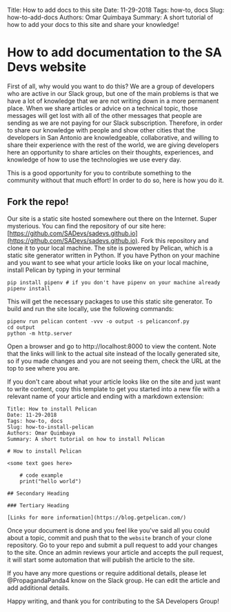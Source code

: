 Title: How to add docs to this site
Date: 11-29-2018
Tags: how-to, docs
Slug: how-to-add-docs
Authors: Omar Quimbaya
Summary: A short tutorial of how to add your docs to this site and share your knowledge!

# How to add documentation to the SA Devs website

First of all, why would you want to do this? We are a group of developers who are active in our Slack group, but one of the main problems is that we have a lot of knowledge that we are not writing down in a more permanent place. When we share articles or advice on a technical topic, those messages will get lost with all of the other messages that people are sending as we are not paying for our Slack subscription. Therefore, in order to share our knowledge with people and show other cities that the developers in San Antonio are knowledgeable, collaborative, and willing to share their experience with the rest of the world, we are giving developers here an opportunity to share articles on their thoughts, experiences, and knowledge of how to use the technologies we use every day.

This is a good opportunity for you to contribute something to the community without that much effort! In order to do so, here is how you do it.

## Fork the repo!

Our site is a static site hosted somewhere out there on the Internet. Super mysterious. You can find the repository of our site here: [https://github.com/SADevs/sadevs.github.io](https://github.com/SADevs/sadevs.github.io). Fork this repository and clone it to your local machine. The site is powered by Pelican, which is a static site generator written in Python. If you have Python on your machine and you want to see what your article looks like on your local machine, install Pelican by typing in your terminal 

    pip install pipenv # if you don't have pipenv on your machine already
    pipenv install

This will get the necessary packages to use this static site generator. To build and run the site locally, use the following commands:

    pipenv run pelican content -vvv -o output -s pelicanconf.py
    cd output
    python -m http.server

Open a browser and go to http://localhost:8000 to view the content. Note that the links will link to the actual site instead of the locally generated site, so if you made changes and you are not seeing them, check the URL at the top to see where you are.

If you don't care about what your article looks like on the site and just want to write content, copy this template to get you started into a new file with a relevant name of your article and ending with a markdown extension:

    Title: How to install Pelican
    Date: 11-29-2018
    Tags: how-to, docs
    Slug: how-to-install-pelican
    Authors: Omar Quimbaya
    Summary: A short tutorial on how to install Pelican

    # How to install Pelican

    <some text goes here>

        # code example
        print("hello world")

    ## Secondary Heading

    ### Tertiary Heading

    [Links for more information](https://blog.getpelican.com/)

Once your document is done and you feel like you've said all you could about a topic, commit and push that to the `website` branch of your clone repository. Go to your repo and submit a pull request to add your changes to the site. Once an admin reviews your article and accepts the pull request, it will start some automation that will publish the article to the site.

If you have any more questions or require additional details, please let @PropagandaPanda4 know on the Slack group. He can edit the article and add additional details.

Happy writing, and thank you for contributing to the SA Developers Group!